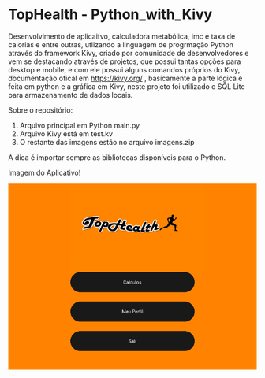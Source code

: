 # TopHealth - Python_with_Kivy
Desenvolvimento de aplicaitvo, calculadora metabólica, imc e taxa de calorias e entre outras, utlizando a linguagem de progrmação Python através do framework Kivy, criado por comunidade de desenvolvedores e vem se destacando através de projetos, que possui tantas opções para desktop e mobile, e com ele possui alguns comandos próprios do Kivy, documentação ofical em https://kivy.org/ , basicamente a parte lógica é feita em python e a gráfica em Kivy, neste projeto foi utilizado o SQL Lite para armazenamento de dados locais.

Sobre o repositório:
1. Arquivo principal em Python main.py
2. Arquivo Kivy está em test.kv
3. O restante das imagens estão no arquivo imagens.zip

A dica é importar sempre as bibliotecas disponíveis para o Python.

Imagem do Aplicativo!


![TopHealth](Menu.png)

